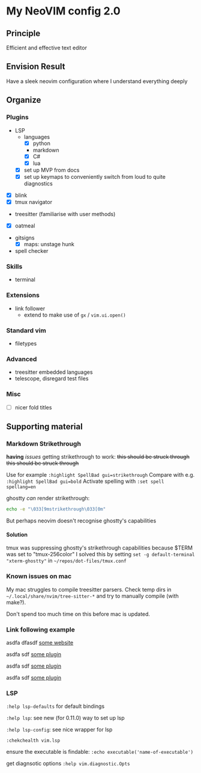 # My NeoVIM config 2.0

## Principle

Efficient and effective text editor

## Envision Result

Have a sleek neovim configuration where I understand everything deeply

## Organize

### Plugins

- LSP
    - languages
        - [x] python
        - markdown
        - [x] C#
        - [x] lua
    - [x] set up MVP from docs
    - [x] set up keymaps to conveniently switch from loud to quite diagnostics
- [x] blink
- [x] tmux navigator
- treesitter (familiarise with user methods)
- [x] oatmeal
- gitsigns
    - [x] maps: unstage hunk
- spell checker

### Skills

- terminal

### Extensions

- link follower
    - extend to make use of `gx` / `vim.ui.open()`

### Standard vim

- filetypes

### Advanced

- treesitter embedded languages
- telescope, disregard test files

### Misc

- [ ] nicer fold titles

## Supporting material

### Markdown Strikethrough

**having** *issues* getting strikethrough to work: ~~this should be struck through~~
~~this should be struck through~~

Use for example `:highlight SpellBad gui=strikethrough`
Compare with e.g. `:highlight SpellBad gui=bold`
Activate spelling with `:set spell spellang=en`

ghostty _can_ render strikethrough:
```bash
echo -e "\033[9mstrikethrough\033[0m"
```

But perhaps neovim doesn't recognise ghostty's capabilities

#### Solution

tmux was suppressing ghostty's strikethrough capabilities because $TERM was set to "tmux-256color"
I solved this by setting `set -g default-terminal "xterm-ghostty"` in `~/repos/dot-files/tmux.conf`

### Known issues on mac

My mac struggles to compile treesitter parsers.
Check temp dirs in `~/.local/share/nvim/tree-sitter-*` and try to manually compile (with make?).

Don't spend too much time on this before mac is updated.

### Link following example

asdfa dfasdf [some website](google.com)

asdfa sdf [some plugin](./lua/config/plugins/init.lua#L100)

asdfa sdf [some plugin](lua/config/plugins/init.lua#L100)

asdfa sdf [some plugin](lua/config/plugins/init.lua)

### LSP

`:help lsp-defaults` for default bindings

`:help lsp`: see new (for 0.11.0) way to set up lsp

`:help lsp-config`: see nice wrapper for lsp

`:chekchealth vim.lsp`

ensure the executable is findable:
`:echo executable('name-of-executable')`

get diagnsotic options
`:help vim.diagnostic.Opts`
